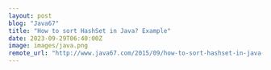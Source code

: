 ```yaml
---
layout: post
blog: "Java67"
title: "How to sort HashSet in Java? Example"
date: 2023-09-29T06:40:00Z
image: images/java.png
remote_url: "http://www.java67.com/2015/09/how-to-sort-hashset-in-java-example.html"
---
```

